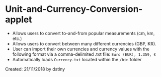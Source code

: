 # Unit-and-Currency-Conversion-applet
- Allows users to convert to-and-from popular measurements (cm, km, etc.)
- Allows users to convert between many different currencies (GBP, KR).
- User can import their own currencies and currency values with the following format via a comma-delimited .txt file:
`Euro (EUR), 1.359, €`
- Automatically loads `Currency.txt` located within the `/bin` folder

Created: 21/11/2018 by dstlny
